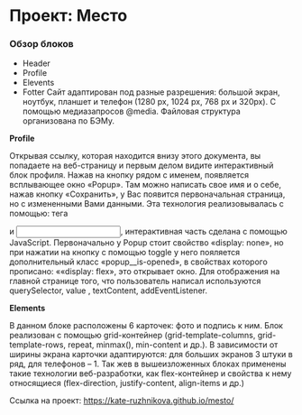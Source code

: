 # Проект: Место

### Обзор блоков

* Header
* Profile
* Elevents
* Fotter
Сайт адаптирован под разные разрешения: большой экран, ноутбук, планшет и телефон (1280 px, 1024 px, 768 px и 320px). С помощью медиазапросов @media. Файловая структура организована по БЭМу.

**Profile**

Открывая ссылку, которая находится внизу этого документа, вы попадаете на веб-страницу и первым делом видите интерактивный блок профиля. Нажав на кнопку рядом с именем, появляется всплывающее окно «Popup». Там можно написать свое имя и о себе, нажав кнопку «Сохранить», у Вас появится первоначальная страница, но с измененными Вами данными. 
Эта технология реализовывалась с помощью: тега <form> и <input>, интерактивная часть сделана с помощью JavaScript. Первоначально у Popup стоит свойство «display: none», но при нажатии на кнопку с помощью toggle у него пояляется дополнительный класс «popup__is-opened», в свойствах которого прописано: ««display: flex», это открывает окно. Для отображения на главной странице того, что пользователь написал используются querySelector, value , textContent, addEventListener.


**Elements**

В данном блоке расположены 6 карточек: фото и подпись к ним. Блок реализован с помощью grid-контейнер (grid-template-columns, grid-template-rows, repeat, minmax(), min-content и др.). В зависимости от ширины экрана карточки адаптируются: для больших экранов 3 штуки в ряд, для телефонов – 1.
Так жев в вышеизложенных блоках применены такие технологии веб-разработки, как flex-контейнер и свойства к нему относящиеся (flex-direction, justify-content, align-items и др.)

Ссылка на проект:
https://kate-ruzhnikova.github.io/mesto/


